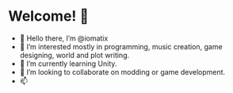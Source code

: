 # Welcome! 🐉

- 👋 Hello there, I’m @iomatix
- 👀 I’m interested mostly in programming, music creation, game designing, world and plot writing.
- 🌱 I’m currently learning Unity.
- 💞️ I’m looking to collaborate on modding or game development.
- 📫 


